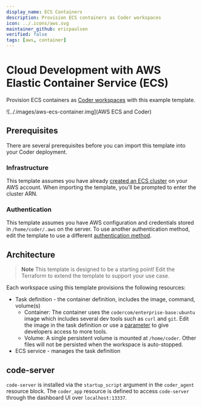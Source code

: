 ```yaml
---
display_name: ECS Containers
description: Provision ECS containers as Coder workspaces
icon: ../.icons/aws.svg
maintainer_github: ericpaulsen
verified: false
tags: [aws, container]
---
```


# Cloud Development with AWS Elastic Container Service (ECS)

Provision ECS containers as [Coder workspaces](https://coder.com/docs/coder-v2/latest) with this example template.

![../.images/aws-ecs-container.img](AWS ECS and Coder)

## Prerequisites

There are several prerequisites before you can import this template into your Coder deployment.

### Infrastructure

This template assumes you have already [created an ECS cluster](https://docs.aws.amazon.com/AmazonECS/latest/developerguide/ecs-tutorials.html) on your AWS account. When importing the template, you'll be prompted to enter the cluster ARN.

### Authentication

This template assumes you have AWS configuration and credentials stored in `/home/coder/.aws` on the server. To use another authentication method, edit the template to use a different [authentication method](https://registry.terraform.io/providers/hashicorp/aws/latest/docs#authentication-and-configuration).

## Architecture

> **Note**
> This template is designed to be a starting point! Edit the Terraform to extend the template to support your use case.

Each workspace using this template provisions the following resources:

- Task definition - the container definition, includes the image, command, volume(s)
  - Container: The container uses the `codercom/enterprise-base:ubuntu` image which includes several dev tools such as `curl` and `git`. Edit the image in the task definition or use a [parameter](https://coder.com/docs/v2/latest/templates/parameters) to give developers access to more tools.
  - Volume: A single persistent volume is mounted at `/home/coder`. Other files will not be persisted when the workspace is auto-stopped.
- ECS service - manages the task definition

## code-server

`code-server` is installed via the `startup_script` argument in the `coder_agent`
resource block. The `coder_app` resource is defined to access `code-server` through
the dashboard UI over `localhost:13337`.
